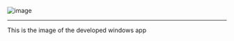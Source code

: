 ![image](https://github.com/user-attachments/assets/b7b1992a-836e-40b3-a58d-4f5290d060c9) 


************************************************************************************************
This is the image of the developed windows app

